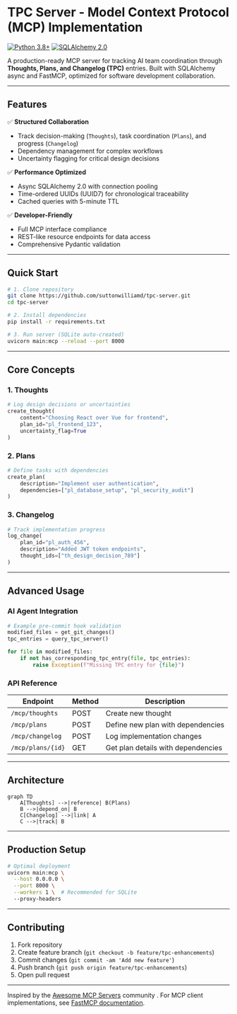 # TPC Server - Model Context Protocol (MCP) Implementation

[![Python 3.8+](https://img.shields.io/badge/python-3.8+-blue.svg)](https://www.python.org/downloads/)
[![SQLAlchemy 2.0](https://img.shields.io/badge/SQLAlchemy-2.0-green.svg)](https://www.sqlalchemy.org/)

A production-ready MCP server for tracking AI team coordination through **Thoughts, Plans, and Changelog (TPC)** entries. Built with SQLAlchemy async and FastMCP, optimized for software development collaboration.

---

## Features

✅ **Structured Collaboration**  
- Track decision-making (`Thoughts`), task coordination (`Plans`), and progress (`Changelog`)  
- Dependency management for complex workflows  
- Uncertainty flagging for critical design decisions  

✅ **Performance Optimized**  
- Async SQLAlchemy 2.0 with connection pooling  
- Time-ordered UUIDs (UUID7) for chronological traceability  
- Cached queries with 5-minute TTL  

✅ **Developer-Friendly**  
- Full MCP interface compliance  
- REST-like resource endpoints for data access  
- Comprehensive Pydantic validation  

---

## Quick Start

```bash
# 1. Clone repository
git clone https://github.com/suttonwilliamd/tpc-server.git
cd tpc-server

# 2. Install dependencies
pip install -r requirements.txt

# 3. Run server (SQLite auto-created)
uvicorn main:mcp --reload --port 8000
```

---

## Core Concepts

### 1. Thoughts
```python
# Log design decisions or uncertainties
create_thought(
    content="Choosing React over Vue for frontend",
    plan_id="pl_frontend_123",
    uncertainty_flag=True
)
```

### 2. Plans
```python
# Define tasks with dependencies
create_plan(
    description="Implement user authentication",
    dependencies=["pl_database_setup", "pl_security_audit"]
)
```

### 3. Changelog
```python
# Track implementation progress
log_change(
    plan_id="pl_auth_456",
    description="Added JWT token endpoints",
    thought_ids=["th_design_decision_789"]
)
```

---

## Advanced Usage

### AI Agent Integration
```python
# Example pre-commit hook validation
modified_files = get_git_changes()
tpc_entries = query_tpc_server()

for file in modified_files:
    if not has_corresponding_tpc_entry(file, tpc_entries):
        raise Exception(f"Missing TPC entry for {file}")
```

### API Reference
| Endpoint               | Method | Description                          |
|------------------------|--------|--------------------------------------|
| `/mcp/thoughts`        | POST   | Create new thought                   |
| `/mcp/plans`           | POST   | Define new plan with dependencies    |
| `/mcp/changelog`       | POST   | Log implementation changes           |
| `/mcp/plans/{id}`      | GET    | Get plan details with dependencies   |

---

## Architecture

```mermaid
graph TD
    A[Thoughts] -->|reference| B(Plans)
    B -->|depend_on| B
    C[Changelog] -->|link| A
    C -->|track| B
```

---

## Production Setup

```bash
# Optimal deployment
uvicorn main:mcp \
  --host 0.0.0.0 \
  --port 8000 \
  --workers 1 \  # Recommended for SQLite
  --proxy-headers
```

---

## Contributing

1. Fork repository
2. Create feature branch (`git checkout -b feature/tpc-enhancements`)
3. Commit changes (`git commit -am 'Add new feature'`)
4. Push branch (`git push origin feature/tpc-enhancements`)
5. Open pull request

---

Inspired by the [Awesome MCP Servers](https://github.com/wong2/awesome-mcp-servers) community . For MCP client implementations, see [FastMCP documentation](https://github.com/modelcontextprotocol/servers).

